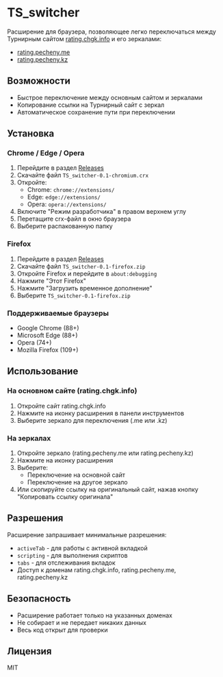 # TS_switcher

Расширение для браузера, позволяющее легко переключаться между Турнирным сайтом [rating.chgk.info](https://rating.chgk.info) и его зеркалами:
- [rating.pecheny.me](https://rating.pecheny.me)
- [rating.pecheny.kz](https://rating.pecheny.kz)

## Возможности

- Быстрое переключение между основным сайтом и зеркалами
- Копирование ссылки на Турнирный сайт с зеркал
- Автоматическое сохранение пути при переключении

## Установка

### Chrome / Edge / Opera

1. Перейдите в раздел [Releases](https://github.com/a-berez/TS_switcher/releases)
2. Скачайте файл `TS_switcher-0.1-chromium.crx`
3. Откройте:
   - Chrome: `chrome://extensions/`
   - Edge: `edge://extensions/`
   - Opera: `opera://extensions/`
4. Включите "Режим разработчика" в правом верхнем углу
5. Перетащите crx-файл в окно браузера
6. Выберите распакованную папку

### Firefox

1. Перейдите в раздел [Releases](https://github.com/a-berez/TS_switcher/releases)
2. Скачайте файл `TS_switcher-0.1-firefox.zip`
3. Откройте Firefox и перейдите в `about:debugging`
4. Нажмите "Этот Firefox"
5. Нажмите "Загрузить временное дополнение"
6. Выберите `TS_switcher-0.1-firefox.zip`

### Поддерживаемые браузеры

- Google Chrome (88+)
- Microsoft Edge (88+)
- Opera (74+)
- Mozilla Firefox (109+)

## Использование

### На основном сайте (rating.chgk.info)

1. Откройте сайт rating.chgk.info
2. Нажмите на иконку расширения в панели инструментов
3. Выберите зеркало для переключения (.me или .kz)

### На зеркалах

1. Откройте зеркало (rating.pecheny.me или rating.pecheny.kz)
2. Нажмите на иконку расширения
3. Выберите:
   - Переключение на основной сайт
   - Переключение на другое зеркало
4. Или скопируйте ссылку на оригинальный сайт, нажав кнопку "Копировать ссылку оригинала"

## Разрешения

Расширение запрашивает минимальные разрешения:
- `activeTab` - для работы с активной вкладкой
- `scripting` - для выполнения скриптов
- `tabs` - для отслеживания вкладок
- Доступ к доменам rating.chgk.info, rating.pecheny.me, rating.pecheny.kz

## Безопасность

- Расширение работает только на указанных доменах
- Не собирает и не передает никаких данных
- Весь код открыт для проверки

## Лицензия

MIT

